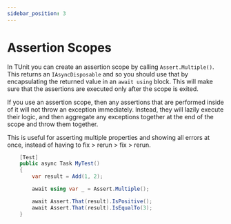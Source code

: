 ```yaml
---
sidebar_position: 3
---
```


# Assertion Scopes

In TUnit you can create an assertion scope by calling `Assert.Multiple()`.
This returns an `IAsyncDisposable` and so you should use that by encapsulating the returned value in an `await using` block. This will make sure that the assertions are executed only after the scope is exited.

If you use an assertion scope, then any assertions that are performed inside of it will not throw an exception immediately. Instead, they will lazily execute their logic, and then aggregate any exceptions together at the end of the scope and throw them together. 

This is useful for asserting multiple properties and showing all errors at once, instead of having to fix > rerun > fix > rerun.

```csharp
    [Test]
    public async Task MyTest()
    {
        var result = Add(1, 2);

        await using var _ = Assert.Multiple();

        await Assert.That(result).IsPositive();
        await Assert.That(result).IsEqualTo(3);
    }
```